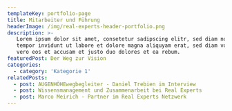 ```yaml
---
templateKey: portfolio-page
title: Mitarbeiter und Führung
headerImage: /img/real-experts-header-portfolio.png
description: >-
   Lorem ipsum dolor sit amet, consetetur sadipscing elitr, sed diam nonumy irmod
   tempor invidunt ut labore et dolore magna aliquyam erat, sed diam voluptua. At
   vero eos et accusam et justo duo dolores et ea rebum.
featuredPost: Der Weg zur Vision
categories:
  - category: 'Kategorie 1'
relatedPosts:
  - post: AUGENHÖHEwegbegleiter - Daniel Trebien im Interview
  - post: Wissensmanagement und Zusammenarbeit bei Real Experts
  - post: Marco Meirich - Partner im Real Experts Netzwerk
---
```


